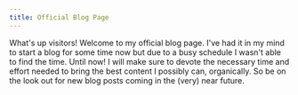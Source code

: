 ```yaml
---
title: Official Blog Page
---
```

What's up visitors! Welcome to my official blog page. I've had it in my mind to start a blog for some time now but due to a busy schedule I wasn't able to find the time. Until now! I will make sure to devote the necessary time and effort needed to bring the best content I possibly can, organically. So be on the look out for new blog posts coming in the (very) near future.